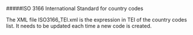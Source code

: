 #####ISO 3166 International Standard for country codes

The XML file ISO3166_TEI.xml is the expression in TEI of the country codes list. It needs to be updated each time a new code is created.